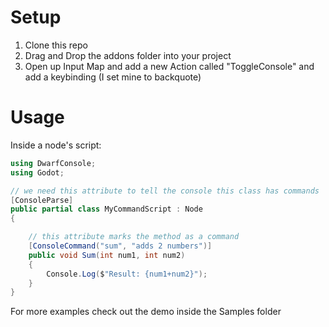 # Setup
1. Clone this repo
2. Drag and Drop the addons folder into your project
3. Open up Input Map and add a new Action called "ToggleConsole" and add a keybinding (I set mine to backquote)

# Usage
Inside a node's script:
```C#
using DwarfConsole;
using Godot;

// we need this attribute to tell the console this class has commands
[ConsoleParse]
public partial class MyCommandScript : Node
{

	// this attribute marks the method as a command
	[ConsoleCommand("sum", "adds 2 numbers")]
	public void Sum(int num1, int num2)
	{
		Console.Log($"Result: {num1+num2}");
	}
}

```

For more examples check out the demo inside the Samples folder
